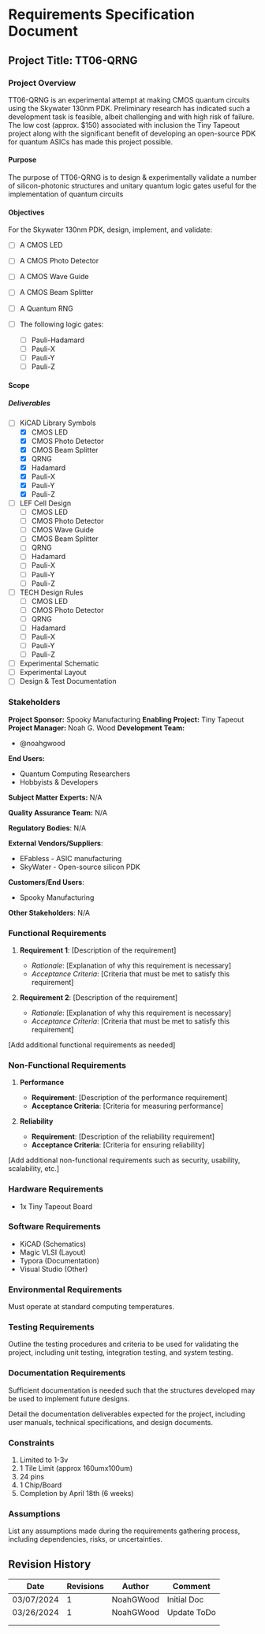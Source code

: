 # Requirements Specification Document

## Project Title: TT06-QRNG

### Project Overview

TT06-QRNG is an experimental attempt at making CMOS quantum circuits using the Skywater 130nm PDK. Preliminary research has indicated such a development task is feasible, albeit challenging and with high risk of failure. The low cost (approx. $150) associated with inclusion the Tiny Tapeout project along with the significant benefit of developing an open-source PDK for quantum ASICs has made this project possible.

#### Purpose

The purpose of TT06-QRNG is to design & experimentally validate a number of silicon-photonic structures and unitary quantum logic gates useful for the implementation of quantum circuits 

####  Objectives

For the Skywater 130nm PDK, design, implement, and validate:

- [ ] A CMOS LED
- [ ] A CMOS Photo Detector
- [ ] A CMOS Wave Guide
- [ ] A CMOS Beam Splitter
- [ ] A Quantum RNG
- [ ] The following logic gates:

  - [ ] Pauli-Hadamard
  - [ ] Pauli-X
  - [ ] Pauli-Y
  - [ ] Pauli-Z

#### Scope

##### Deliverables

- [ ] KiCAD Library Symbols
  - [x] CMOS LED
  - [x] CMOS Photo Detector
  - [x] CMOS Beam Splitter
  - [x] QRNG
  - [x] Hadamard
  - [x] Pauli-X
  - [x] Pauli-Y
  - [x] Pauli-Z
- [ ] LEF Cell Design
  - [ ] CMOS LED
  - [ ] CMOS Photo Detector
  - [ ] CMOS Wave Guide
  - [ ] CMOS Beam Splitter
  - [ ] QRNG
  - [ ] Hadamard
  - [ ] Pauli-X
  - [ ] Pauli-Y
  - [ ] Pauli-Z 
- [ ] TECH Design Rules
  - [ ] CMOS LED
  - [ ] CMOS Photo Detector
  - [ ] QRNG
  - [ ] Hadamard
  - [ ] Pauli-X
  - [ ] Pauli-Y
  - [ ] Pauli-Z
- [ ] Experimental Schematic
- [ ] Experimental Layout
- [ ] Design & Test Documentation

### Stakeholders
**Project Sponsor:** Spooky Manufacturing
**Enabling Project:** Tiny Tapeout
**Project Manager:** Noah G. Wood
**Development Team:**

- @noahgwood

**End Users:**

- Quantum Computing Researchers
- Hobbyists & Developers

**Subject Matter Experts:** N/A

**Quality Assurance Team:** N/A

**Regulatory Bodies**: N/A

**External Vendors/Suppliers**: 

- EFabless - ASIC manufacturing
- SkyWater - Open-source silicon PDK 

**Customers/End Users**:

- Spooky Manufacturing

**Other Stakeholders**: N/A

### Functional Requirements
1. **Requirement 1**: [Description of the requirement]
    - *Rationale*: [Explanation of why this requirement is necessary]
    - *Acceptance Criteria*: [Criteria that must be met to satisfy this requirement]

2. **Requirement 2**: [Description of the requirement]
    - *Rationale*: [Explanation of why this requirement is necessary]
    - *Acceptance Criteria*: [Criteria that must be met to satisfy this requirement]

[Add additional functional requirements as needed]

### Non-Functional Requirements
1. **Performance**
    - **Requirement**: [Description of the performance requirement]
    - **Acceptance Criteria**: [Criteria for measuring performance]

2. **Reliability**
    - **Requirement**: [Description of the reliability requirement]
    - **Acceptance Criteria**: [Criteria for ensuring reliability]

[Add additional non-functional requirements such as security, usability, scalability, etc.]

### Hardware Requirements
* 1x Tiny Tapeout Board

### Software Requirements
- KiCAD (Schematics)
- Magic VLSI (Layout)
- Typora (Documentation)
- Visual Studio (Other)

### Environmental Requirements
Must operate at standard computing temperatures.

### Testing Requirements
Outline the testing procedures and criteria to be used for validating the project, including unit testing, integration testing, and system testing.

### Documentation Requirements
Sufficient documentation is needed such that the structures developed may be used to implement future designs.

Detail the documentation deliverables expected for the project, including user manuals, technical specifications, and design documents.

### Constraints
1. Limited to 1-3v
2. 1 Tile Limit (approx 160umx100um)
3. 24 pins
4. 1 Chip/Board
5. Completion by April 18th (6 weeks)

### Assumptions
List any assumptions made during the requirements gathering process, including dependencies, risks, or uncertainties.

## Revision History
| Date       | Revisions | Author    | Comment     |
| ---------- | --------- | --------- | ----------- |
| 03/07/2024 | 1         | NoahGWood | Initial Doc |
| 03/26/2024 | 1         | NoahGWood | Update ToDo |
|            |           |           |             |
|            |           |           |             |
